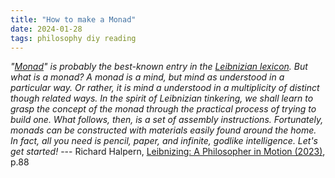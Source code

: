 ```yaml
---
title: "How to make a Monad"
date: 2024-01-28
tags: philosophy diy reading
---
```


*"[Monad](https://en.wikipedia.org/wiki/Monadology)" is probably the best-known entry in the [Leibnizian lexicon](https://plato.stanford.edu/entries/leibniz/). But what is a monad? A monad is a mind, but mind as understood in a particular way. Or rather, it is mind a understood in a multiplicity of distinct though related ways. In the spirit of Leibnizian tinkering, we shall learn to grasp the concept of the monad through the practical process of trying to build one. What follows, then, is a set of assembly instructions. Fortunately, monads can be constructed with materials easily found around the home. In fact, all you need is pencil, paper, and infinite, godlike intelligence. Let's get started!*  --- Richard Halpern, [Leibnizing: A Philosopher in Motion (2023)](https://amzn.to/3SAIzrb), p.88
